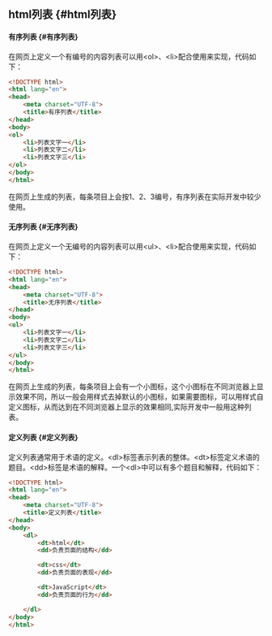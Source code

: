 ## html列表 {#html列表}

#### 有序列表 {#有序列表}

在网页上定义一个有编号的内容列表可以用&lt;ol&gt;、&lt;li&gt;配合使用来实现，代码如下：

```html
<!DOCTYPE html>
<html lang="en">
<head>
    <meta charset="UTF-8">
    <title>有序列表</title>
</head>
<body>
<ol>
    <li>列表文字一</li>
    <li>列表文字二</li>
    <li>列表文字三</li>
</ol>
</body>
</html>
```

在网页上生成的列表，每条项目上会按1、2、3编号，有序列表在实际开发中较少使用。

#### 无序列表 {#无序列表}

在网页上定义一个无编号的内容列表可以用&lt;ul&gt;、&lt;li&gt;配合使用来实现，代码如下：

```html
<!DOCTYPE html>
<html lang="en">
<head>
    <meta charset="UTF-8">
    <title>无序列表</title>
</head>
<body>
<ul>
    <li>列表文字一</li>
    <li>列表文字二</li>
    <li>列表文字三</li>
</ul>
</body>
</html>
```

在网页上生成的列表，每条项目上会有一个小图标，这个小图标在不同浏览器上显示效果不同，所以一般会用样式去掉默认的小图标，如果需要图标，可以用样式自定义图标，从而达到在不同浏览器上显示的效果相同,实际开发中一般用这种列表。

#### 定义列表 {#定义列表}

定义列表通常用于术语的定义。&lt;dl&gt;标签表示列表的整体。&lt;dt&gt;标签定义术语的题目。&lt;dd&gt;标签是术语的解释。一个&lt;dl&gt;中可以有多个题目和解释，代码如下：

```html
<!DOCTYPE html>
<html lang="en">
<head>
    <meta charset="UTF-8">
    <title>定义列表</title>
</head>
<body>
    <dl>        
        <dt>html</dt>
        <dd>负责页面的结构</dd>

        <dt>css</dt>
        <dd>负责页面的表现</dd>

        <dt>JavaScript</dt>
        <dd>负责页面的行为</dd>

    </dl>
</body>
</html>
```



